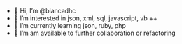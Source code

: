 - 👋 Hi, I’m @blancadhc
- 👀 I’m interested in json, xml, sql, javascript, vb ++
- 🌱 I’m currently learning json, ruby, php
- 💞️ I’m am available to further collaboration or refactoring

<!---
blancadhc/blancadhc is a ✨ special ✨ repository because its `README.md` (this file) appears on your GitHub profile.
You can click the Preview link to take a look at your changes.
--->
